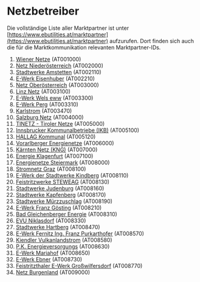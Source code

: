 # Netzbetreiber

Die vollständige Liste aller Marktpartner ist unter [https://www.ebutilities.at/marktpartner](https://www.ebutilities.at/marktpartner) aufzurufen. Dort finden sich auch die für die Marktkommunikation relevanten Marktpartner-IDs.&#x20;

1. [Wiener Netze](wiener-netze.md) (AT001000)
2. [Netz Niederösterreich](netz-niederoesterreich.md) (AT002000)
3. [Stadtwerke Amstetten](stadtwerke-amstetten.md) (AT002110)
4. [E-Werk Eisenhuber](e-werk-eisenhuber.md) (AT002210)
5. [Netz Oberösterreich](netz-oberoesterreich.md) (AT003000)
6. [Linz Netz](linz-netz.md) (AT003100)
7. [E-Werk Wels eww](e-werk-wels-eww.md) (AT003300)
8. [E-Werk Perg](e-werk-perg.md) (AT003310)
9. [Karlstrom](karlstrom.md) (AT003470)
10. [Salzburg Netz](salzburg-netz.md) (AT004000)
11. [TINETZ - Tiroler Netze](tinetz-tiroler-netze.md) (AT005000)
12. [Innsbrucker Kommunalbetriebe (IKB)](innsbrucker-kommunalbetriebe-ikb.md) (AT005100)
13. [HALLAG Kommunal](hallag-kommunal.md) (AT005120)
14. [Vorarlberger Energienetze](vorarlberger-energienetze.md) (AT006000)
15. [Kärnten Netz (KNG)](kng-kaernten-netz.md) (AT007000)
16. [Energie Klagenfurt](energie-klagenfurt.md) (AT007100)
17. [Energienetze Steiermark](energienetze-steiermark.md) (AT008000)
18. [Stromnetz Graz](stromnetz-graz.md) (AT008100)
19. [E-Werk der Stadtwerke Kindberg](e-werk-der-stadtwerke-kindberg.md) (AT008110)
20. [Feistritzwerke STEWEAG](feistritzwerke-steweag.md) (AT008130)
21. [Stadtwerke Judenburg](stadtwerke-judenburg.md) (AT008160)
22. [Stadtwerke Kapfenberg](stadtwerke-kapfenberg.md) (AT008170)
23. [Stadtwerke Mürzzuschlag](stadtwerke-muerzzuschlag.md) (AT008190)
24. [E-Werk Franz Gösting](e-werk-franz-goesting.md) (AT008210)
25. [Bad Gleichenberger Energie](elektrizitaetswerk-fernitz-ing.-franz-purkarthofer.md) (AT008310)
26. [EVU Niklasdorf](evu-niklasdorf.md) (AT008330)
27. [Stadtwerke Hartberg](stadtwerke-hartberg.md) (AT008470)
28. [E-Werk Fernitz Ing. Franz Purkarthofer](e-werk-fernitz-ing.-franz-purkarthofer.md) (AT008570)
29. [Kiendler Vulkanlandstrom](kiendler-vulkanlandstrom.md) (AT008580)
30. [P.K. Energieversorgungs](p.k.-energieversorgungs.md) (AT008630)
31. [E-Werk Mariahof](e-werk-mariahof.md) (AT008650)
32. [E-Werk Ebner](e-werk-ebner.md) (AT008730)
33. [Feistritzthaler E-Werk Großwilfersdorf](feistritzthaler-e-werk-grosswilfersdorf.md) (AT008770)
34. [Netz Burgenland](netz-burgenland.md) (AT009000)

